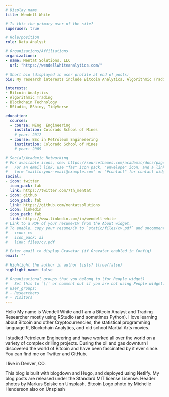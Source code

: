 ```yaml
---
# Display name
title: Wendell White

# Is this the primary user of the site?
superuser: true

# Role/position
role: Data Analyst

# Organizations/Affiliations
organizations:
- name: Mentat Solutions, LLC
  url: "https://wendellwhiteanalytics.com/"

# Short bio (displayed in user profile at end of posts)
bio: My research interests include Bitcoin Analytics, Algorithmic Trading Research, and Blockchain Technology.

interests:
- Bitcoin Analytics
- Algorithmic Trading
- Blockchain Technology
- RStudio, RShiny, TidyVerse

education:
  courses:
  - course: MEng  Engineering
    institution: Colorado School of Mines
    # year: 2012
  - course: BSc in Petroleum Engineeering
    institution: Colorado School of Mines
    # year: 2009

# Social/Academic Networking
# For available icons, see: https://sourcethemes.com/academic/docs/page-builder/#icons
#   For an email link, use "fas" icon pack, "envelope" icon, and a link in the
#   form "mailto:your-email@example.com" or "#contact" for contact widget.
social:
- icon: twitter
  icon_pack: fab
  link: https://twitter.com/7th_mentat
- icon: github
  icon_pack: fab
  link: https://github.com/mentatsolutions
- icon: linkedin
  icon_pack: fab
  link: https://www.linkedin.com/in/wendell-white
# Link to a PDF of your resume/CV from the About widget.
# To enable, copy your resume/CV to `static/files/cv.pdf` and uncomment the lines below.
# - icon: cv
#   icon_pack: ai
#   link: files/cv.pdf

# Enter email to display Gravatar (if Gravatar enabled in Config)
email: ""

# Highlight the author in author lists? (true/false)
highlight_name: false

# Organizational groups that you belong to (for People widget)
#   Set this to `[]` or comment out if you are not using People widget.
# user_groups:
# - Researchers
# - Visitors
---
```

Hello
My name is Wendell White and I am a Bitcoin Analyst and Trading Researcher mostly using RStudio (and sometimes Python). I love learning about Bitcoin and other Cryptocurrencies, the statistical programming language R, Blockchain Analytics, and old school Martial Arts movies.

I studied Petroleum Engineering and have worked all over the world on a variety of complex drilling projects. During the oil and gas downturn I discovered the world of Bitcoin and have been fascinated by it ever since. You can find me on Twitter and GitHub.

I live in Denver, CO.

This blog is built with blogdown and Hugo, and deployed using Netlify. My blog posts are released under the Standard MIT license License. Header photos by Markus Spiske on Unsplash. Bitcoin Logo photo by Michelle Henderson also on Unsplash
